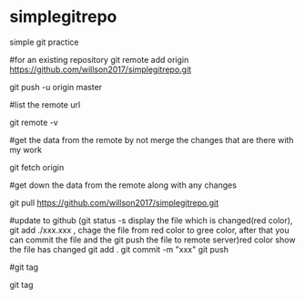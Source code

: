 # simplegitrepo
simple git practice

#for an existing repository
git remote add origin https://github.com/willson2017/simplegitrepo.git

git push -u origin master

#list the remote url

git remote -v

#get the data from the remote by not merge the changes that are there with my work

git fetch origin


#get down the data from the remote along with any changes

git pull https://github.com/willson2017/simplegitrepo.git

#update to github (git status -s display the file which is changed(red color),  git add ./xxx.xxx , chage the file from red color to gree color, after that you can commit the file and the git push the file to remote server)red color show the file has changed
git add .
git commit -m "xxx"
git push





#git tag

git tag


